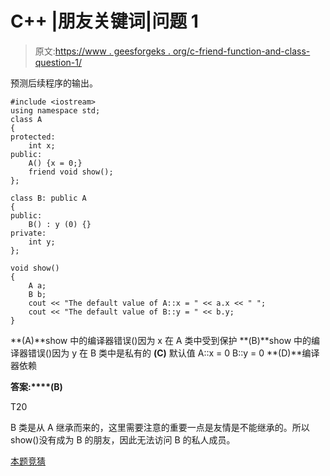 # C++ |朋友关键词|问题 1

> 原文:[https://www . geesforgeks . org/c-friend-function-and-class-question-1/](https://www.geeksforgeeks.org/c-friend-function-and-class-question-1/)

预测后续程序的输出。

```
#include <iostream>
using namespace std;
class A
{
protected:
    int x;
public:
    A() {x = 0;}
    friend void show();
};

class B: public A
{
public:
    B() : y (0) {}
private:
    int y;
};

void show()
{
    A a;
    B b;
    cout << "The default value of A::x = " << a.x << " ";
    cout << "The default value of B::y = " << b.y;
}
```

**(A)**show 中的编译器错误()因为 x 在 A 类中受到保护
**(B)**show 中的编译器错误()因为 y 在 B 类中是私有的
**(C)** 默认值 A::x = 0 B::y = 0
**(D)**编译器依赖

**答案:****(B)**

T20

B 类是从 A 继承而来的，这里需要注意的重要一点是友情是不能继承的。所以 show()没有成为 B 的朋友，因此无法访问 B 的私人成员。

[本题竞猜](https://www.geeksforgeeks.org/quiz-corner-gq/)